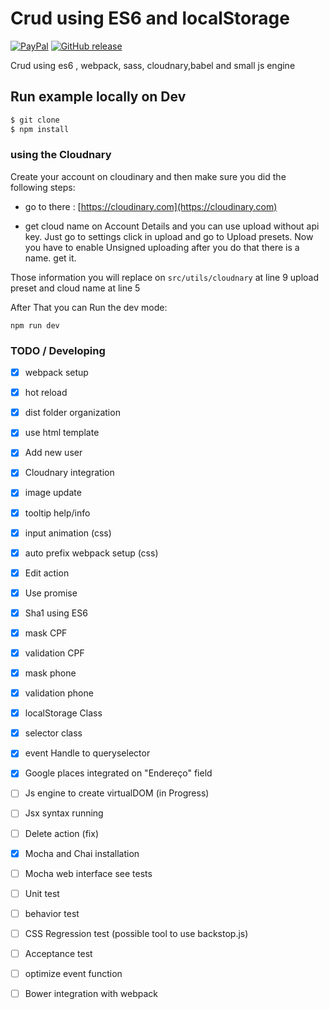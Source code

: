 # Crud using ES6 and localStorage

[![PayPal](https://img.shields.io/badge/donate-paypal-blue.svg?style=flat-square)](https://paypal.me/rafaelfaria)
[![GitHub release](https://img.shields.io/badge/version%3A-1.0.0--beta-green.svg?style=flat-square)](https://github.com/rrfaria/crud-es6-localstorage/)

Crud using es6 , webpack, sass, cloudnary,babel and small js engine

## Run example locally on Dev
```bash
$ git clone
$ npm install
```

### using the Cloudnary 

Create your account on cloudinary and then make sure you did the following steps:

* go to there : [https://cloudinary.com](https://cloudinary.com)

* get cloud name on Account Details and you can use upload without api key. Just go to settings 
click in upload and go to Upload presets. Now you have to enable Unsigned uploading
after you do that 
there is a name. get it.

Those information you will replace on ``` src/utils/cloudnary ``` at line 9 upload preset and cloud name at line 5
 
 After That you can Run the dev mode:

 ```
 npm run dev
 ```
 
 ### TODO / Developing
 
 - [x] webpack setup
 - [x] hot reload
 - [x] dist folder organization
 - [x] use html template
 - [x] Add new user
 - [x] Cloudnary integration
 - [x] image update
 - [x] tooltip help/info
 - [x] input animation (css)
 - [x] auto prefix webpack setup (css)
 - [x] Edit action
 - [x] Use promise
 - [x] Sha1 using ES6 
 - [x] mask CPF  
 - [x] validation CPF  
 - [x] mask phone 
 - [x] validation phone 
 - [x] localStorage Class 
 - [x] selector class
 - [x] event Handle to queryselector 
 - [x] Google places integrated on "Endereço" field
 - [ ] Js engine to create virtualDOM (in Progress)
 - [ ] Jsx syntax running
 - [ ] Delete action (fix)
 - [x] Mocha and Chai installation
 - [ ] Mocha web interface see tests
 - [ ] Unit test
 - [ ] behavior test
 - [ ] CSS Regression test (possible tool to use backstop.js)
 - [ ] Acceptance test
 - [ ] optimize event function
 - [ ] Bower integration with webpack
 
 
